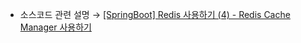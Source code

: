 * 소스코드 관련 설명 → <a href='https://jforj.tistory.com/425'>[SpringBoot] Redis 사용하기 (4) - Redis Cache Manager 사용하기</a>